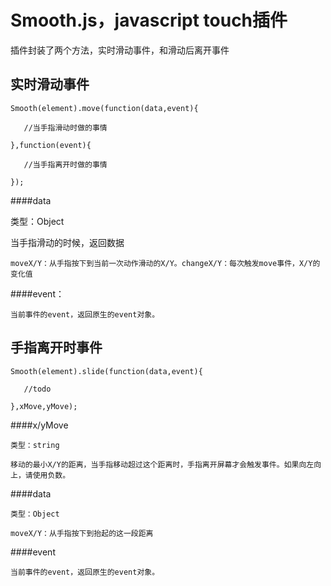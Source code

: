 # Smooth.js，javascript touch插件

插件封装了两个方法，实时滑动事件，和滑动后离开事件	

## 实时滑动事件

	Smooth(element).move(function(data,event){

	   //当手指滑动时做的事情

	},function(event){

	   //当手指离开时做的事情

	});

####data 

  类型：Object

  当手指滑动的时候，返回数据

    moveX/Y：从手指按下到当前一次动作滑动的X/Y。changeX/Y：每次触发move事件，X/Y的变化值

####event：
	
	当前事件的event，返回原生的event对象。


## 手指离开时事件

	Smooth(element).slide(function(data,event){

	   //todo

	},xMove,yMove);

####x/yMove

    类型：string

	移动的最小X/Y的距离，当手指移动超过这个距离时，手指离开屏幕才会触发事件。如果向左向上，请使用负数。

####data

  	类型：Object

  	moveX/Y：从手指按下到抬起的这一段距离

####event

	当前事件的event，返回原生的event对象。